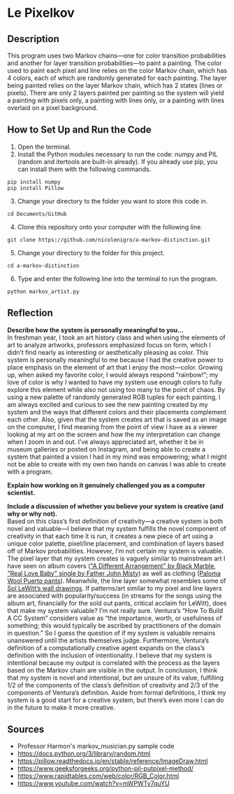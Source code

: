 # Le Pixelkov

## Description
This program uses two Markov chains—one for color transition probabilities and another for layer transition probabilities—to paint a painting. The color used to paint each pixel and line relies on the color Markov chain, which has 4 colors, each of which are randomly generated for each painting. The layer being painted relies on the layer Markov chain, which has 2 states (lines or pixels). There are only 2 layers painted per painting so the system will yield a painting with pixels only, a painting with lines only, or a painting with lines overlaid on a pixel background.

## How to Set Up and Run the Code
1. Open the terminal.
2. Install the Python modules necessary to run the code: numpy and PIL (random and itertools are built-in already). If you already use pip, you can install them with the following commands.  
```
pip install numpy  
pip install Pillow
```
3. Change your directory to the folder you want to store this code in.  
```
cd Documents/GitHub
```
4. Clone this repository onto your computer with the following line.  
```
git clone https://github.com/nicolenigro/a-markov-distinction.git
```
5. Change your directory to the folder for this project.  
```
cd a-markov-distinction
```
6. Type and enter the following line into the terminal to run the program.  
```
python markov_artist.py
```

## Reflection
**Describe how the system is personally meaningful to you…**  
In freshman year, I took an art history class and when using the elements of art to analyze artworks, professors emphasized focus on form, which I didn’t find nearly as interesting or aesthetically pleasing as color. This system is personally meaningful to me because I had the creative power to place emphasis on the element of art that I enjoy the most—color. Growing up, when asked my favorite color, I would always respond "rainbow!”; my love of color is why I wanted to have my system use enough colors to fully explore this element while also not using too many to the point of chaos. By using a new palette of randomly generated RGB tuples for each painting, I am always excited and curious to see the new painting created by my system and the ways that different colors and their placements complement each other. Also, given that the system creates art that is saved as an image on the computer, I find meaning from the point of view I have as a viewer looking at my art on the screen and how the my interpretation can change when I zoom in and out. I’ve always appreciated art, whether it be in museum galleries or posted on Instagram, and being able to create a system that painted a vision I had in my mind was empowering; what I might not be able to create with my own two hands on canvas I was able to create with a program.

**Explain how working on it genuinely challenged you as a computer scientist.**  

**Include a discussion of whether you believe your system is creative (and why or why not).**  
Based on this class’s first definition of creativity—a creative system is both novel and valuable—I believe that my system fulfills the novel component of creativity in that each time it is run, it creates a new piece of art using a unique color palette, pixel/line placement, and combination of layers based off of Markov probabilities. However, I’m not certain my system is valuable. The pixel layer that my system creates is vaguely similar to mainstream art I have seen on album covers (["A Different Arrangement" by Black Marble](http://images.genius.com/5731bdda8a5e9407c8d29bd5275cb39d.1000x1000x1.jpg), ["Real Love Baby" single by Father John Misty](https://media.pitchfork.com/photos/5929f6440c2bba1b7de038d6/1:1/w_500/691e31e5.jpg)) as well as clothing ([Paloma Wool Puerto pants](https://cdn.shopify.com/s/files/1/0412/0952/8474/products/puerto-elastic-high-waist-knitted-pants-black-01_912x.jpg?v=1602859144)). Meanwhile, the line layer somewhat resembles some of [Sol LeWitt’s wall drawings](https://i.pinimg.com/originals/30/12/25/3012252ef6cb598bc4660554e5c7a6ae.jpg). If patterns/art similar to my pixel and line layers are associated with popularity/success (in streams for the songs using the album art, financially for the sold out pants, critical acclaim for LeWitt), does that make my system valuable? I’m not really sure. Ventura’s “How To Build A CC System” considers value as “the importance, worth, or usefulness of something; this would typically be ascribed by practitioners of the domain in question.” So I guess the question of if my system is valuable remains unanswered until the artists themselves judge. Furthermore, Ventura’s definition of a computationally creative agent expands on the class’s definition with the inclusion of intentionality. I believe that my system is intentional because my output is correlated with the process as the layers based on the Markov chain are visible in the output. In conclusion, I think that my system is novel and intentional, but am unsure of its value, fulfilling 1/2 of the components of the class’s definition of creativity and 2/3 of the components of Ventura’s definition. Aside from formal definitions, I think my system is a good start for a creative system, but there’s even more I can do in the future to make it more creative.


## Sources
* Professor Harmon's markov_musician.py sample code
* https://docs.python.org/3/library/random.html
* https://pillow.readthedocs.io/en/stable/reference/ImageDraw.html
* https://www.geeksforgeeks.org/python-pil-putpixel-method/
* https://www.rapidtables.com/web/color/RGB_Color.html
* https://www.youtube.com/watch?v=mWPWTy7quYU
